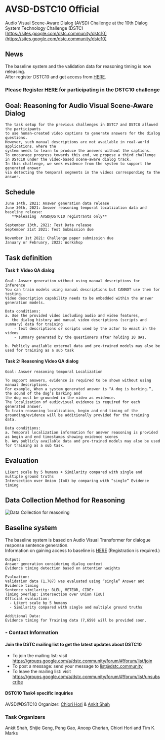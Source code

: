 # AVSD-DSTC10 Official
  Audio Visual Scene-Aware Dialog (AVSD) Challenge at the 10th Dialog System Technology Challenge (DSTC)
  [https://sites.google.com/dstc.community/dstc10](https://sites.google.com/dstc.community/dstc10)


## News

The baseline system and the validation data for reasoning timing is now releasing. <br>
After register DSTC10 and get access from [HERE]().

### Please [Register HERE](https://docs.google.com/forms/d/e/1FAIpQLSe9CgrlygYciIZH_pK8133fbp1kqigTB6JIP7utfNFx_xSm6A/viewform) for participating in the DSTC10 challenge


## Goal: Reasoning for Audio Visual Scene-Aware Dialog

    The task setup for the previous challenges in DSTC7 and DSTC8 allowed the participants 
    to use human-created video captions to generate answers for the dialog questions. 
    However, such manual descriptions are not available in real-world applications, where the 
    system needs to learn to produce the answers without the captions. 
    To encourage progress towards this end, we propose a third challenge
    in DSTC10 under the video-based scene-aware dialog track. 
    In this challenge, we seek evidence from the system to support the generated answer 
    via detecting the temporal segments in the videos corresponding to the answer.
    
## Schedule

    June 14th, 2021: Answer generation data release
    June 30th, 2021: Answer reasoning temporal localization data and baseline release: 
       **Releasing  AVSD@DSTC10 registrants only**
  
    September 13th, 2021: Test Data release
    September 21st 2021: Test Submission due
    
    November 1st 2021: Challenge paper submission due
    January or February, 2022: Workshop

## Task definition
#### Task 1: Video QA dialog
    Goal: Answer generation without using manual descriptions for inference
    You can train models using manual descriptions but CANNOT use them for testing. 
    Video description capability needs to be embedded within the answer generation models.
    
    Data conditions:
    a. Use the provided video including audio and video features, 
       the dialog history and manual video descriptions (scripts and summary) data for training
        - text descriptions or scripts used by the actor to enact in the videos
        - summary generated by the questioners after holding 10 QAs.

    b. Publicly available external data and pre-trained models may also be used for training as a sub task

#### Task 2: Reasoning Video QA dialog
    Goal: Answer reasoning temporal Localization 

    To support answers, evidence is required to be shown without using manual descriptions. 
    For example, When a system generated answer is “A dog is barking.”, the sound of the dog’s barking and
    the dog must be grounded in the video as evidence.
    The localization of audiovisual evidence is required for each generated answer.
    To train reasoning localization, begin and end timing of the grounding/evidence will be additionally provided for the training data.

    Data conditions:
    a. Temporal localization information for answer reasoning is provided as begin and end timestamps showing evidence scenes
    b. Any publicly available data and pre-trained models may also be used for training as a sub task.
    
    
## Evaluation
    Likert scale by 5 humans + Similarity compared with single and multiple ground truths
    Intersection over Union (IoU) by comparing with “single” Evidence timing 

    
## Data Collection Method for Reasoning
![Data Collection for reasoning](https://github.com/dialogtekgeek/AVSD-DSTC10_Official/blob/main/InstructionForReasoning.png)

## Baseline system
The baseline system is based on Audio Visual Transformer for dialogue response sentence generation. <BR>
Information on gaining access to baseline is [HERE](https://github.com/ankitshah009/AVSD-DSTC10_baseline)
(Registration is required.)
  
    Output: 
    Answer generation considering dialog context 
    Evidence timing detection based on attention weights 
  
    Evaluation: 
    Validation data (1,787) was evaluated using “single” Answer and Evidence timing 
    Sentence similarity: BLEU, METEOR, CIDEr 
    Timing overlap: Intersection over Union (IoU)  
    Official evaluation: 
      - Likert scale by 5 humans 
      - Similarity compared with single and multiple ground truths 

    Additional Data:  
    Evidence timing for Training data (7,659) will be provided soon. 

### - Contact Information
#### Join the DSTC mailing list to get the latest updates about DSTC10
* To join the mailing list: visit https://groups.google.com/a/dstc.community/forum/#!forum/list/join
* To post a message: send your message to list@dstc.community
* To leave the mailing list: visit https://groups.google.com/a/dstc.community/forum/#!forum/list/unsubscribe

#### DSTC10 Task4 specific inquiries 
AVSD@DSTC10 Organizer: [Chiori Hori](mailto:chori@merl.com) & [Ankit Shah](mailto:aps1@andrew.cmu.edu)

### Task Organizers
Ankit Shah, Shijie Geng, Peng Gao, Anoop Cherian, Chiori Hori and Tim K. Marks
